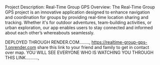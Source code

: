 Project Description: Real-Time Group GPS
Overview: The Real-Time Group GPS project is an innovative application designed to enhance navigation and coordination for groups by providing real-time location 
sharing and tracking. Whether it's for outdoor adventures, team-building activities, or urban exploration, our app enables users to stay connected and informed about each other’s whereabouts seamlessly.


DEPLOYED THROUGH RENDER.COM........,
https://realtime-group-gps-1.onrender.com     share this link to your friend and family to get in contact over map.
 YOU WILL SEE EVERYONE WHO IS WATCHING YOU THROUGH THIS LINK..........,
